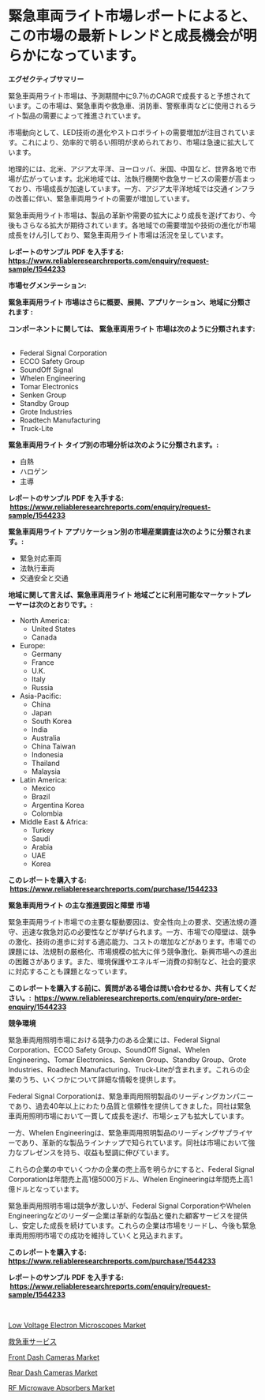 <p><h1>緊急車両ライト市場レポートによると、この市場の最新トレンドと成長機会が明らかになっています。</h1></p><p><strong>エグゼクティブサマリー</strong></p>
<p><p>緊急車両用ライト市場は、予測期間中に9.7％のCAGRで成長すると予想されています。この市場は、緊急車両や救急車、消防車、警察車両などに使用されるライト製品の需要によって推進されています。</p><p>市場動向として、LED技術の進化やストロボライトの需要増加が注目されています。これにより、効率的で明るい照明が求められており、市場は急速に拡大しています。</p><p>地理的には、北米、アジア太平洋、ヨーロッパ、米国、中国など、世界各地で市場が広がっています。北米地域では、法執行機関や救急サービスの需要が高まっており、市場成長が加速しています。一方、アジア太平洋地域では交通インフラの改善に伴い、緊急車両用ライトの需要が増加しています。</p><p>緊急車両用ライト市場は、製品の革新や需要の拡大により成長を遂げており、今後もさらなる拡大が期待されています。各地域での需要増加や技術の進化が市場成長をけん引しており、緊急車両用ライト市場は活況を呈しています。</p></p>
<p><strong>レポートのサンプル PDF を入手する: <a href="https://www.reliableresearchreports.com/enquiry/request-sample/1544233">https://www.reliableresearchreports.com/enquiry/request-sample/1544233</a></strong></p>
<p><strong>市場セグメンテーション:</strong></p>
<p><strong> 緊急車両用ライト 市場はさらに概要、展開、アプリケーション、地域に分類されます :</strong></p>
<p><strong>コンポーネントに関しては、 緊急車両用ライト 市場は次のように分類されます: &nbsp;</strong></p>
<p><ul><li>Federal Signal Corporation</li><li>ECCO Safety Group</li><li>SoundOff Signal</li><li>Whelen Engineering</li><li>Tomar Electronics</li><li>Senken Group</li><li>Standby Group</li><li>Grote Industries</li><li>Roadtech Manufacturing</li><li>Truck-Lite</li></ul></p>
<p><strong> 緊急車両用ライト タイプ別の市場分析は次のように分類されます。:</strong></p>
<p><ul><li>白熱</li><li>ハロゲン</li><li>主導</li></ul></p>
<p><strong>レポートのサンプル PDF を入手する: &nbsp;<a href="https://www.reliableresearchreports.com/enquiry/request-sample/1544233">https://www.reliableresearchreports.com/enquiry/request-sample/1544233</a></strong></p>
<p><strong> 緊急車両用ライト アプリケーション別の市場産業調査は次のように分類されます。:</strong></p>
<p><ul><li>緊急対応車両</li><li>法執行車両</li><li>交通安全と交通</li></ul></p>
<p><strong>地域に関して言えば、緊急車両用ライト 地域ごとに利用可能なマーケットプレーヤーは次のとおりです。:</strong></p>
<p><ul>
    <li>
        North America:
        <ul>
            <li>United States</li>
            <li>Canada</li>
        </ul>
    </li>
    <li>
        Europe:
        <ul>
            <li>Germany</li>
            <li>France</li>
            <li>U.K.</li>
            <li>Italy</li>
            <li>Russia</li>
        </ul>
    </li>
    <li>
        Asia-Pacific:
        <ul>
            <li>China</li>
            <li>Japan</li>
            <li>South Korea</li>
            <li>India</li>
            <li>Australia</li>
            <li>China Taiwan</li>
            <li>Indonesia</li>
            <li>Thailand</li>
            <li>Malaysia</li>
        </ul>
    </li>
    <li>
        Latin America:
        <ul>
            <li>Mexico</li>
            <li>Brazil</li>
            <li>Argentina Korea</li>
            <li>Colombia</li>
        </ul>
    </li>
    <li>
        Middle East & Africa:
        <ul>
            <li>Turkey</li>
            <li>Saudi</li>
            <li>Arabia</li>
            <li>UAE</li>
            <li>Korea</li>
        </ul>
    </li>
    </ul></p>
<p><strong>このレポートを購入する: &nbsp;<a href="https://www.reliableresearchreports.com/purchase/1544233">https://www.reliableresearchreports.com/purchase/1544233</a></strong></p>
<p><strong>緊急車両用ライト の主な推進要因と障壁 市場</strong></p>
<p><p>緊急車両用ライト市場での主要な駆動要因は、安全性向上の要求、交通法規の遵守、迅速な救急対応の必要性などが挙げられます。一方、市場での障壁は、競争の激化、技術の進歩に対する適応能力、コストの増加などがあります。市場での課題には、法規制の厳格化、市場規模の拡大に伴う競争激化、新興市場への進出の困難さがあります。また、環境保護やエネルギー消費の抑制など、社会的要求に対応することも課題となっています。</p></p>
<p><strong>このレポートを購入する前に、質問がある場合は問い合わせるか、共有してください。:&nbsp; <a href="https://www.reliableresearchreports.com/enquiry/pre-order-enquiry/1544233">https://www.reliableresearchreports.com/enquiry/pre-order-enquiry/1544233</a></strong></p>
<p><strong>競争環境</strong></p>
<p><p>緊急車両用照明市場における競争力のある企業には、Federal Signal Corporation、ECCO Safety Group、SoundOff Signal、Whelen Engineering、Tomar Electronics、Senken Group、Standby Group、Grote Industries、Roadtech Manufacturing、Truck-Liteが含まれます。これらの企業のうち、いくつかについて詳細な情報を提供します。</p><p>Federal Signal Corporationは、緊急車両用照明製品のリーディングカンパニーであり、過去40年以上にわたり品質と信頼性を提供してきました。同社は緊急車両用照明市場において一貫して成長を遂げ、市場シェアも拡大しています。</p><p>一方、Whelen Engineeringは、緊急車両用照明製品のリーディングサプライヤーであり、革新的な製品ラインナップで知られています。同社は市場において強力なプレゼンスを持ち、収益も堅調に伸びています。</p><p>これらの企業の中でいくつかの企業の売上高を明らかにすると、Federal Signal Corporationは年間売上高1億5000万ドル、Whelen Engineeringは年間売上高1億ドルとなっています。</p><p>緊急車両用照明市場は競争が激しいが、Federal Signal CorporationやWhelen Engineeringなどのリーダー企業は革新的な製品と優れた顧客サービスを提供し、安定した成長を続けています。これらの企業は市場をリードし、今後も緊急車両用照明市場での成功を維持していくと見込まれます。</p></p>
<p><strong>このレポートを購入する: &nbsp; <a href="https://www.reliableresearchreports.com/purchase/1544233">https://www.reliableresearchreports.com/purchase/1544233</a></strong></p>
<p><strong>レポートのサンプル PDF を入手する: &nbsp;<a href="https://www.reliableresearchreports.com/enquiry/request-sample/1544233">https://www.reliableresearchreports.com/enquiry/request-sample/1544233</a></strong><strong></strong></p>
<p>&nbsp;</p>
<p><p><a href="https://github.com/markusgodoy/Market-Research-Report-List-2/blob/main/low-voltage-electron-microscopes-market.md">Low Voltage Electron Microscopes Market</a></p><p><a href="https://github.com/schmahlson/Market-Research-Report-List-1/blob/main/455219113484.md">救急車サービス</a></p><p><a href="https://issuu.com/reportprime-2/docs/front-dash-cameras-market-size-2030.pptx">Front Dash Cameras Market</a></p><p><a href="https://issuu.com/reportprime-2/docs/rear-dash-cameras-market-size-2030.pptx">Rear Dash Cameras Market</a></p><p><a href="https://github.com/arionmp/Market-Research-Report-List-2/blob/main/rf-microwave-absorbers-market.md">RF Microwave Absorbers Market</a></p></p>
